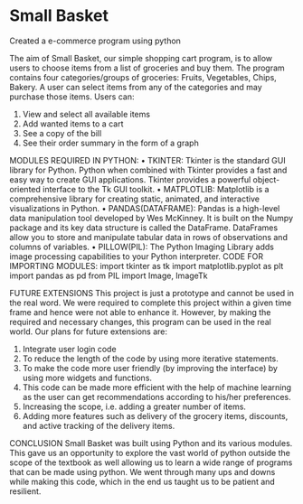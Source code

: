 # Small Basket
Created a e-commerce program using python


The aim of Small Basket, our simple shopping cart program, is to allow users to choose items
from a list of groceries and buy them.
The program contains four categories/groups of groceries: Fruits, Vegetables, Chips, Bakery.
A user can select items from any of the categories and may purchase those items.
Users can:
1. View and select all available items
2. Add wanted items to a cart
3. See a copy of the bill
4. See their order summary in the form of a graph

MODULES REQUIRED IN PYTHON:
• TKINTER: Tkinter is the standard GUI library for Python. Python when combined with Tkinter
provides a fast and easy way to create GUI applications. Tkinter provides a powerful object-oriented
interface to the Tk GUI toolkit.
• MATPLOTLIB: Matplotlib is a comprehensive library for creating static, animated, and interactive
visualizations in Python.
• PANDAS(DATAFRAME): Pandas is a high-level data manipulation tool developed by Wes
McKinney. It is built on the Numpy package and its key data structure is called the DataFrame.
DataFrames allow you to store and manipulate tabular data in rows of observations and columns of
variables.
• PILLOW(PIL): The Python Imaging Library adds image processing capabilities to your Python
interpreter.
CODE FOR IMPORTING MODULES:
import tkinter as tk
import matplotlib.pyplot as plt
import pandas as pd
from PIL import Image, ImageTk 

FUTURE EXTENSIONS
This project is just a prototype and cannot be used in the real word. We were required to
complete this project within a given time frame and hence were not able to enhance it.
However, by making the required and necessary changes, this program can be used in the real
world. Our plans for future extensions are:
1. Integrate user login code
2. To reduce the length of the code by using more iterative statements.
3. To make the code more user friendly (by improving the interface) by using more widgets
and functions.
4. This code can be made more efficient with the help of machine learning as the user can
get recommendations according to his/her preferences.
5. Increasing the scope, i.e. adding a greater number of items.
6. Adding more features such as delivery of the grocery items, discounts, and active
tracking of the delivery items.


CONCLUSION
Small Basket was built using Python and its various modules. This gave us an opportunity to
explore the vast world of python outside the scope of the textbook as well allowing us to learn
a wide range of programs that can be made using python. We went through many ups and
downs while making this code, which in the end us taught us to be patient and resilient. 

